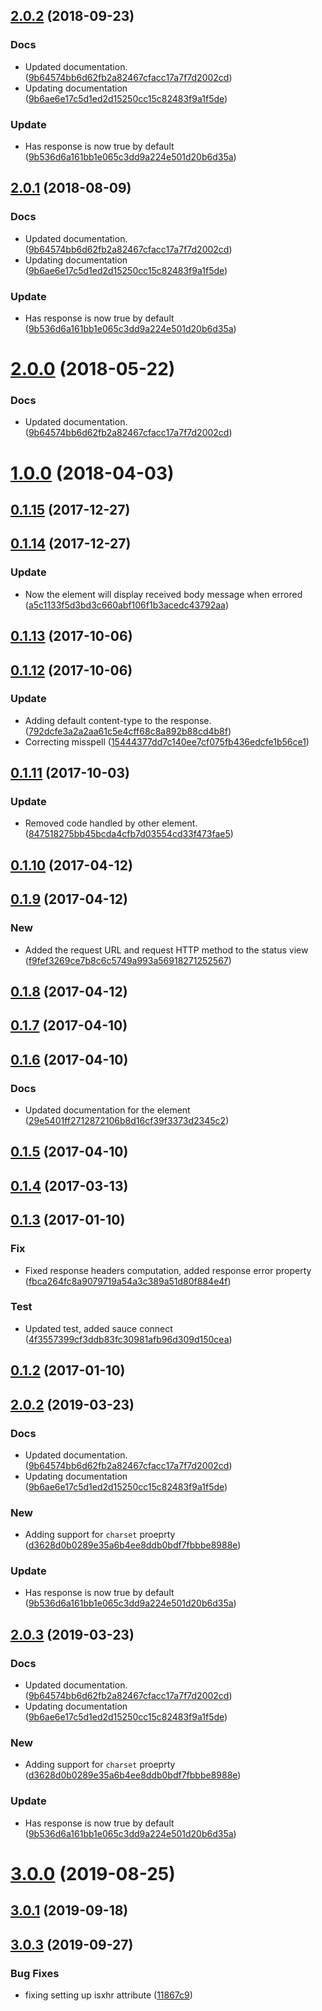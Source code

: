 <a name="2.0.2"></a>
## [2.0.2](https://github.com/advanced-rest-client/response-view/compare/0.1.14...2.0.2) (2018-09-23)


### Docs

* Updated documentation. ([9b64574bb6d62fb2a82467cfacc17a7f7d2002cd](https://github.com/advanced-rest-client/response-view/commit/9b64574bb6d62fb2a82467cfacc17a7f7d2002cd))
* Updating documentation ([9b6ae6e17c5d1ed2d15250cc15c82483f9a1f5de](https://github.com/advanced-rest-client/response-view/commit/9b6ae6e17c5d1ed2d15250cc15c82483f9a1f5de))

### Update

* Has response is now true by default ([9b536d6a161bb1e065c3dd9a224e501d20b6d35a](https://github.com/advanced-rest-client/response-view/commit/9b536d6a161bb1e065c3dd9a224e501d20b6d35a))



<a name="2.0.1"></a>
## [2.0.1](https://github.com/advanced-rest-client/response-view/compare/0.1.14...2.0.1) (2018-08-09)


### Docs

* Updated documentation. ([9b64574bb6d62fb2a82467cfacc17a7f7d2002cd](https://github.com/advanced-rest-client/response-view/commit/9b64574bb6d62fb2a82467cfacc17a7f7d2002cd))
* Updating documentation ([9b6ae6e17c5d1ed2d15250cc15c82483f9a1f5de](https://github.com/advanced-rest-client/response-view/commit/9b6ae6e17c5d1ed2d15250cc15c82483f9a1f5de))

### Update

* Has response is now true by default ([9b536d6a161bb1e065c3dd9a224e501d20b6d35a](https://github.com/advanced-rest-client/response-view/commit/9b536d6a161bb1e065c3dd9a224e501d20b6d35a))



<a name="2.0.0"></a>
# [2.0.0](https://github.com/advanced-rest-client/response-view/compare/0.1.14...2.0.0) (2018-05-22)


### Docs

* Updated documentation. ([9b64574bb6d62fb2a82467cfacc17a7f7d2002cd](https://github.com/advanced-rest-client/response-view/commit/9b64574bb6d62fb2a82467cfacc17a7f7d2002cd))



<a name="1.0.0"></a>
# [1.0.0](https://github.com/advanced-rest-client/response-view/compare/0.1.14...1.0.0) (2018-04-03)




<a name="0.1.15"></a>
## [0.1.15](https://github.com/advanced-rest-client/response-view/compare/0.1.14...0.1.15) (2017-12-27)




<a name="0.1.14"></a>
## [0.1.14](https://github.com/advanced-rest-client/response-view/compare/0.1.13...0.1.14) (2017-12-27)


### Update

* Now the element will display received body message when errored ([a5c1133f5d3bd3c660abf106f1b3acedc43792aa](https://github.com/advanced-rest-client/response-view/commit/a5c1133f5d3bd3c660abf106f1b3acedc43792aa))



<a name="0.1.13"></a>
## [0.1.13](https://github.com/advanced-rest-client/response-view/compare/0.1.12...0.1.13) (2017-10-06)




<a name="0.1.12"></a>
## [0.1.12](https://github.com/advanced-rest-client/response-view/compare/0.1.11...0.1.12) (2017-10-06)


### Update

* Adding default content-type to the response. ([792dcfe3a2a2aa61c5e4cff68c8a892b88cd4b8f](https://github.com/advanced-rest-client/response-view/commit/792dcfe3a2a2aa61c5e4cff68c8a892b88cd4b8f))
* Correcting misspell ([15444377dd7c140ee7cf075fb436edcfe1b56ce1](https://github.com/advanced-rest-client/response-view/commit/15444377dd7c140ee7cf075fb436edcfe1b56ce1))



<a name="0.1.11"></a>
## [0.1.11](https://github.com/advanced-rest-client/response-view/compare/0.1.9...0.1.11) (2017-10-03)


### Update

* Removed code handled by other element. ([847518275bb45bcda4cfb7d03554cd33f473fae5](https://github.com/advanced-rest-client/response-view/commit/847518275bb45bcda4cfb7d03554cd33f473fae5))



<a name="0.1.10"></a>
## [0.1.10](https://github.com/advanced-rest-client/response-view/compare/0.1.9...v0.1.10) (2017-04-12)




<a name="0.1.9"></a>
## [0.1.9](https://github.com/advanced-rest-client/response-view/compare/0.1.7...v0.1.9) (2017-04-12)


### New

* Added the request URL and request HTTP method to the status view ([f9fef3269ce7b8c6c5749a993a56918271252567](https://github.com/advanced-rest-client/response-view/commit/f9fef3269ce7b8c6c5749a993a56918271252567))



<a name="0.1.8"></a>
## [0.1.8](https://github.com/advanced-rest-client/response-view/compare/0.1.7...v0.1.8) (2017-04-12)




<a name="0.1.7"></a>
## [0.1.7](https://github.com/advanced-rest-client/response-view/compare/0.1.6...v0.1.7) (2017-04-10)




<a name="0.1.6"></a>
## [0.1.6](https://github.com/advanced-rest-client/response-view/compare/0.1.4...v0.1.6) (2017-04-10)


### Docs

* Updated documentation for the element ([29e5401ff2712872106b8d16cf39f3373d2345c2](https://github.com/advanced-rest-client/response-view/commit/29e5401ff2712872106b8d16cf39f3373d2345c2))



<a name="0.1.5"></a>
## [0.1.5](https://github.com/advanced-rest-client/response-view/compare/0.1.4...v0.1.5) (2017-04-10)




<a name="0.1.4"></a>
## [0.1.4](https://github.com/advanced-rest-client/response-view/compare/0.1.3...v0.1.4) (2017-03-13)




<a name="0.1.3"></a>
## [0.1.3](https://github.com/advanced-rest-client/response-view/compare/0.1.1...v0.1.3) (2017-01-10)


### Fix

* Fixed response headers computation, added response error property ([fbca264fc8a9079719a54a3c389a51d80f884e4f](https://github.com/advanced-rest-client/response-view/commit/fbca264fc8a9079719a54a3c389a51d80f884e4f))

### Test

* Updated test, added sauce connect ([4f3557399cf3ddb83fc30981afb96d309d150cea](https://github.com/advanced-rest-client/response-view/commit/4f3557399cf3ddb83fc30981afb96d309d150cea))



<a name="0.1.2"></a>
## [0.1.2](https://github.com/advanced-rest-client/response-view/compare/0.1.1...v0.1.2) (2017-01-10)




## [2.0.2](https://github.com/advanced-rest-client/response-view/compare/0.1.14...2.0.2) (2019-03-23)


### Docs

* Updated documentation. ([9b64574bb6d62fb2a82467cfacc17a7f7d2002cd](https://github.com/advanced-rest-client/response-view/commit/9b64574bb6d62fb2a82467cfacc17a7f7d2002cd))
* Updating documentation ([9b6ae6e17c5d1ed2d15250cc15c82483f9a1f5de](https://github.com/advanced-rest-client/response-view/commit/9b6ae6e17c5d1ed2d15250cc15c82483f9a1f5de))

### New

* Adding support for `charset` proeprty ([d3628d0b0289e35a6b4ee8ddb0bdf7fbbbe8988e](https://github.com/advanced-rest-client/response-view/commit/d3628d0b0289e35a6b4ee8ddb0bdf7fbbbe8988e))

### Update

* Has response is now true by default ([9b536d6a161bb1e065c3dd9a224e501d20b6d35a](https://github.com/advanced-rest-client/response-view/commit/9b536d6a161bb1e065c3dd9a224e501d20b6d35a))



## [2.0.3](https://github.com/advanced-rest-client/response-view/compare/0.1.14...2.0.3) (2019-03-23)


### Docs

* Updated documentation. ([9b64574bb6d62fb2a82467cfacc17a7f7d2002cd](https://github.com/advanced-rest-client/response-view/commit/9b64574bb6d62fb2a82467cfacc17a7f7d2002cd))
* Updating documentation ([9b6ae6e17c5d1ed2d15250cc15c82483f9a1f5de](https://github.com/advanced-rest-client/response-view/commit/9b6ae6e17c5d1ed2d15250cc15c82483f9a1f5de))

### New

* Adding support for `charset` proeprty ([d3628d0b0289e35a6b4ee8ddb0bdf7fbbbe8988e](https://github.com/advanced-rest-client/response-view/commit/d3628d0b0289e35a6b4ee8ddb0bdf7fbbbe8988e))

### Update

* Has response is now true by default ([9b536d6a161bb1e065c3dd9a224e501d20b6d35a](https://github.com/advanced-rest-client/response-view/commit/9b536d6a161bb1e065c3dd9a224e501d20b6d35a))



# [3.0.0](https://github.com/advanced-rest-client/response-view/compare/0.1.14...3.0.0) (2019-08-25)



## [3.0.1](https://github.com/advanced-rest-client/response-view/compare/0.1.14...3.0.1) (2019-09-18)



## [3.0.3](https://github.com/advanced-rest-client/response-view/compare/0.1.14...3.0.3) (2019-09-27)


### Bug Fixes

* fixing setting up isxhr attribute ([11867c9](https://github.com/advanced-rest-client/response-view/commit/11867c9))



